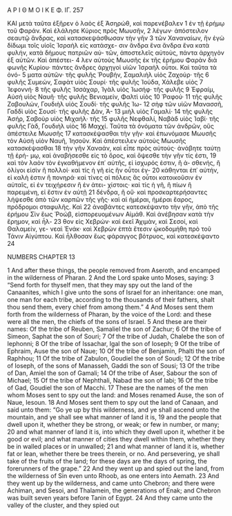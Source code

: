 Α Ρ Ι Θ Μ Ο Ι
Κ Ε Φ. ΙΓ.
257

ΚΑΙ μετὰ ταῦτα ἐξῆρεν ὁ λαὸς ἐξ Ἀσηρώθ, καὶ παρενέβαλεν 1
ἐν τῇ ἐρήμῳ τοῦ Φαράν. Καὶ ἐλάλησε Κύριος πρὸς Μωυσῆν, 2
λέγων· ἀπόστειλον σεαυτῷ ἄνδρας, καὶ κατασκεψάσθωσαν τὴν γῆν 3
τῶν Χαναναίων, ἣν ἐγὼ δίδωμι τοῖς υἱοῖς Ἰσραὴλ εἰς κατάσχε-
σιν ἄνδρα ἕνα ἄνδρα ἕνα κατὰ φυλήν, κατὰ δήμους πατριῶν αὐ-
τῶν, ἀποστελεῖς αὐτοὺς, πάντα ἀρχηγὸν ἐξ αὐτῶν. Καὶ ἀπέστει- 4
λεν αὐτοὺς Μωυσῆς ἐκ τῆς ἐρήμου Φαρὰν διὰ φωνῆς Κυρίου·
πάντες ἄνδρες ἀρχηγοὶ υἱῶν Ἰσραὴλ οὗτοι. Καὶ ταῦτα τὰ ὀνό- 5
ματα αὐτῶν· τῆς φυλῆς Ῥουβήν, Σαμαλιὴλ υἱὸς Ζαχούρ· τῆς 6
φυλῆς Συμεών, Σαφὰτ υἱὸς Σουρί· τῆς φυλῆς Ἰούδα, Χάλεβε υἱὸς 7
Ἰεφοννή· 8 τῆς φυλῆς Ἰσσάχαρ, Ἰγὰλ υἱὸς Ἰωσήφ· τῆς φυλῆς 9
Ἐφραίμ, Αὐσὴ υἱὸς Ναυῆ· τῆς φυλῆς Βενιαμείν, Φαλτὶ υἱὸς 10
Ῥαφού· 11 τῆς φυλῆς Ζαβουλών, Γουδιὴλ υἱὸς Σουδί· τῆς φυλῆς Ἰω- 12
σὴφ τῶν υἱῶν Μανασσῆ, Γαδδὶ υἱὸς Σουσί· τῆς φυλῆς Δὰν, Ἀ- 13
μιὴλ υἱὸς Γαμαλί· 14 τῆς φυλῆς Ἀσήρ, Σαβοὺρ υἱὸς Μιχαήλ· τῆς 15
φυλῆς Νεφθαλί, Ναβὰδ υἱὸς Ἰαβί· τῆς φυλῆς Γὰδ, Γουδιὴλ υἱὸς 16
Μαχχί. Ταῦτα τὰ ὀνόματα τῶν ἀνδρῶν, οὓς ἀπέστειλε Μωυσῆς 17
κατασκέψασθαι τὴν γῆν· καὶ ἐπωνόμασε Μωυσῆς τὸν Αὐσὴ υἱὸν
Ναυῆ, Ἰησοῦν. Καὶ ἀπέστειλεν αὐτοὺς Μωυσῆς κατασκέψασθαι 18
τὴν γῆν Χαναάν, καὶ εἶπε πρὸς αὐτούς· ἀνάβητε ταύτῃ τῇ ἐρή-
μῳ, καὶ ἀναβήσεσθε εἰς τὸ ὄρος, καὶ ὄψεσθε τὴν γῆν τίς ἐστι, 19
καὶ τὸν λαὸν τὸν ἐγκαθήμενον ἐπ᾽ αὐτῆς, εἰ ἰσχυρός ἐστιν, ἢ ἀ-
σθενής, ἢ ὀλίγοι εἰσὶν ἢ πολλοί· καὶ τίς ἡ γῆ εἰς ἣν οὗτοι ἐγ- 20
κάθηνται ἐπ᾽ αὐτήν, εἰ καλὴ ἐστιν ἢ πονηρά· καὶ τίνες αἱ πόλεις
ἃς οὗτοι κατοικοῦσιν ἐν αὐταῖς, εἰ ἐν τειχήρεσιν ἢ ἐν ἀτει-
χίστοις· καὶ τίς ἡ γῆ, ἢ πίων ἢ παρειμένη, εἰ ἔστιν ἐν αὐτῇ 21
δένδρα, ἢ οὔ· καὶ προσκαρτερήσαντες λήψεσθε ἀπὸ τῶν καρπῶν
τῆς γῆς· καὶ αἱ ἡμέραι, ἡμέραι ἔαρος, πρόδρομοι σταφυλῆς. Καὶ 22
ἀναβάντες κατεσκέψαντο τὴν γῆν, ἀπὸ τῆς ἐρήμου Σὶν ἕως Ῥοώβ,
εἰσπορευομένων Αἰμάθ. Καὶ ἀνέβησαν κατὰ τὴν ἔρημον, καὶ ἦλ- 23
θον εἰς Χεβρών· καὶ ἐκεῖ Ἀχιμὰν, καὶ Σεσοί, καὶ Θαλαμείν, γε-
νεαὶ Ἑνάκ· καὶ Χεβρὼν ἑπτὰ ἔτεσιν ᾠκοδομήθη πρὸ τοῦ Τάνιν
Αἰγύπτου. Καὶ ἦλθοσαν ἕως φάραγγος βότρυος, καὶ κατεσκέψαντο 24

NUMBERS
CHAPTER 13

1 And after these things, the people removed from Aseroth, and encamped
    in the wilderness of Pharan.
2 And the Lord spake unto Moses, saying:
3 “Send forth for thyself men, that they may spy out the land
    of the Canaanites, which I give unto the sons of Israel for an
    inheritance: one man, one man for each tribe, according to the
    thousands of their fathers, shalt thou send them, every chief
    from among them.”
4 And Moses sent them forth from the wilderness of Pharan,
    by the voice of the Lord: and these were all the men,
    the chiefs of the sons of Israel.
5 And these are their names:
    Of the tribe of Reuben, Samaliel the son of Zachur;
6   Of the tribe of Simeon, Saphat the son of Souri;
7   Of the tribe of Judah, Chalebe the son of Iephonni;
8   Of the tribe of Issachar, Igal the son of Ioseph;
9   Of the tribe of Ephraim, Ause the son of Naue;
10  Of the tribe of Benjamin, Phalti the son of Raphhou;
11  Of the tribe of Zabulon, Goudiel the son of Soudi;
12  Of the tribe of Ioseph, of the sons of Manasseh, Gaddi the son of Sousi;
13  Of the tribe of Dan, Amiel the son of Gamali;
14  Of the tribe of Aser, Sabour the son of Michael;
15  Of the tribe of Nephthali, Nabad the son of Iabi;
16  Of the tribe of Gad, Goudiel the son of Macchi.
17 These are the names of the men whom Moses sent to spy out
    the land: and Moses renamed Ause, the son of Naue, Iesoun.
18 And Moses sent them to spy out the land of Canaan, and said unto them:
    “Go ye up by this wilderness, and ye shall ascend unto the mountain,
    and ye shall see what manner of land it is,
19  and the people that dwell upon it, whether they be strong, or weak;
    or few in number, or many;
20  and what manner of land it is, into which they dwell upon it,
    whether it be good or evil; and what manner of cities
    they dwell within them, whether they be in walled places or in unwalled;
21  and what manner of land it is, whether fat or lean,
    whether there be trees therein, or no. And persevering,
    ye shall take of the fruits of the land;
    for these days are the days of spring, the forerunners of the grape.”
22 And they went up and spied out the land,
    from the wilderness of Sin even unto Rhoob, as one enters into Aemath.
23 And they went up by the wilderness, and came unto Chebron;
    and there were Achiman, and Sesoi, and Thalamein, the generations
    of Enak; and Chebron was built seven years before Tanin of Egypt.
24 And they came unto the valley of the cluster, and they spied out